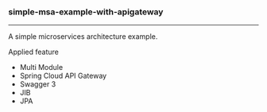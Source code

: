 ### simple-msa-example-with-apigateway

---

A simple microservices architecture example.

Applied feature
- Multi Module
- Spring Cloud API Gateway
- Swagger 3
- JIB
- JPA